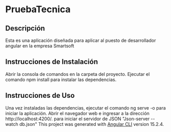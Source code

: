 # PruebaTecnica

## Descripción
<p>Esta es una aplicación diseñada para aplicar al puesto de desarrollador angular en la empresa Smartsoft</p>

## Instrucciones de Instalación
Abrir la consola de comandos en la carpeta del proyecto.
Ejecutar el comando npm install para instalar las dependencias.

## Instrucciones de Uso
Una vez instaladas las dependencias, ejecutar el comando ng serve -o para iniciar la aplicación.
Abrir el navegador web e ingresar a la dirección http://localhost:4200/.
para iniciar el servidor de JSON "Json-server --watch db.json"
This project was generated with [Angular CLI](https://github.com/angular/angular-cli) version 15.2.4.


